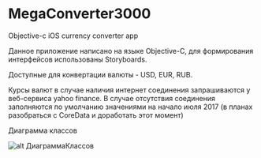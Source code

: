 # MegaConverter3000
Objective-c iOS currency converter app

Данное приложение написано на языке Objective-C, для формирования интерфейсов использованы Storyboards.

Доступные для конвертации валюты - USD, EUR, RUB.

Курсы валют в случае наличия интернет соединения запрашиваются у веб-сервиса yahoo finance.
В случае отсутствия соединения заполняются по умолчанию значениями на начало июля 2017 (в планах разобраться с CoreData и доработать этот момент)

Диаграмма классов

![alt ДиаграммаКлассов](https://user-images.githubusercontent.com/29854574/28155581-072f1150-67b8-11e7-8c42-08045a589a4c.png)
